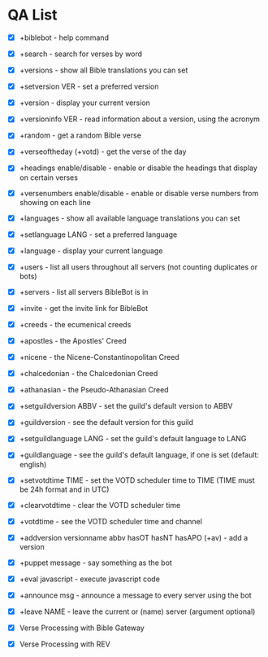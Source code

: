 # QA List

- [x] +biblebot - help command
- [x] +search - search for verses by word
- [x] +versions - show all Bible translations you can set
- [x] +setversion VER - set a preferred version
- [x] +version - display your current version
- [x] +versioninfo VER - read information about a version, using the acronym
- [x] +random - get a random Bible verse
- [x] +verseoftheday (+votd) - get the verse of the day
- [x] +headings enable/disable - enable or disable the headings that display on certain verses
- [x] +versenumbers enable/disable - enable or disable verse numbers from showing on each line
- [x] +languages - show all available language translations you can set
- [x] +setlanguage LANG - set a preferred language
- [x] +language - display your current language
- [x] +users - list all users throughout all servers (not counting duplicates or bots)
- [x] +servers - list all servers BibleBot is in
- [x] +invite - get the invite link for BibleBot

- [x] +creeds - the ecumenical creeds
- [x] +apostles - the Apostles' Creed
- [x] +nicene - the Nicene-Constantinopolitan Creed
- [x] +chalcedonian - the Chalcedonian Creed
- [x] +athanasian - the Pseudo-Athanasian Creed

- [x] +setguildversion ABBV - set the guild's default version to ABBV
- [x] +guildversion - see the default version for this guild
- [x] +setguildlanguage LANG - set the guild's default language to LANG
- [x] +guildlanguage - see the guild's default language, if one is set (default: english)
- [x] +setvotdtime TIME - set the VOTD scheduler time to TIME (TIME must be 24h format and in UTC)
- [x] +clearvotdtime - clear the VOTD scheduler time
- [x] +votdtime - see the VOTD scheduler time and channel

- [x] +addversion versionname abbv hasOT hasNT hasAPO (+av) - add a version
- [x] +puppet message - say something as the bot
- [x] +eval javascript - execute javascript code
- [x] +announce msg - announce a message to every server using the bot
- [x] +leave NAME - leave the current or (name) server (argument optional)

- [x] Verse Processing with Bible Gateway
- [x] Verse Processing with REV
